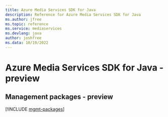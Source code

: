```yaml
---
title: Azure Media Services SDK for Java
description: Reference for Azure Media Services SDK for Java
ms.author: jfree
ms.topic: reference
ms.service: mediaservices
ms.devlang: java
author: joshfree
ms.data: 10/19/2022
---
```

# Azure Media Services SDK for Java - preview

## Management packages - preview
[!INCLUDE [mgmt-packages](media-services-mgmt-index.md)]